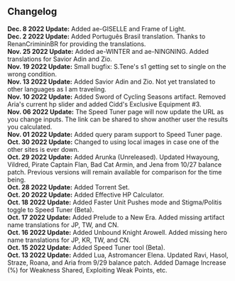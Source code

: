 ## Changelog

<strong>Dec. 8 2022 Update:</strong> Added ae-GISELLE and Frame of Light.<br>
<strong>Dec. 2 2022 Update:</strong> Added Português Brasil translation.  Thanks to RenanCrimininBR for providing the translations.<br>
<strong>Nov. 25 2022 Update:</strong> Added ae-WINTER and ae-NINGNING. Added translations for Savior Adin and Zio.<br>
<strong>Nov. 19 2022 Update:</strong> Small bugfix: S.Tene's s1 getting set to single on the wrong condition.<br>
<strong>Nov. 13 2022 Update:</strong> Added Savior Adin and Zio. Not yet translated to other languages as I am traveling.<br>
<strong>Nov. 10 2022 Update:</strong> Added Sword of Cycling Seasons artifact. Removed Aria's current hp slider and added Cidd's Exclusive Equipment #3.<br>
<strong>Nov. 06 2022 Update:</strong> The Speed Tuner page will now update the URL as you change inputs.  The link can be shared to show another user the results you calculated.<br>
<strong>Nov. 01 2022 Update:</strong> Added query param support to Speed Tuner page.<br>
<strong>Oct. 30 2022 Update:</strong> Changed to using local images in case one of the other sites is ever down.<br>
<strong>Oct. 29 2022 Update:</strong> Added Arunka (Unreleased). Updated Hwayoung, Vildred, Pirate Captain Flan, Bad Cat Armin, and Jena from 10/27 balance patch. Previous versions will remain available for comparison for the time being.<br>
<strong>Oct. 28 2022 Update:</strong> Added Torrent Set.<br>
<strong>Oct. 20 2022 Update:</strong> Added Effective HP Calculator.<br>
<strong>Oct. 18 2022 Update:</strong> Added Faster Unit Pushes mode and Stigma/Politis toggle to Speed Tuner (Beta).<br>
<strong>Oct. 17 2022 Update:</strong> Added Prelude to a New Era. Added missing artifact name translations for JP, TW, and CN.<br>
<strong>Oct. 16 2022 Update:</strong> Added Unbound Knight Arowell. Added missing hero name translations for JP, KR, TW, and CN.<br>
<strong>Oct. 15 2022 Update:</strong> Added Speed Tuner tool (Beta).<br>
<strong>Oct. 13 2022 Update:</strong> Added Lua, Astromancer Elena.  Updated Ravi, Hasol, Straze, Roana, and Aria from 9/29 balance patch. Added Damage Increase (%) for Weakness Shared, Exploiting Weak Points, etc.<br>
